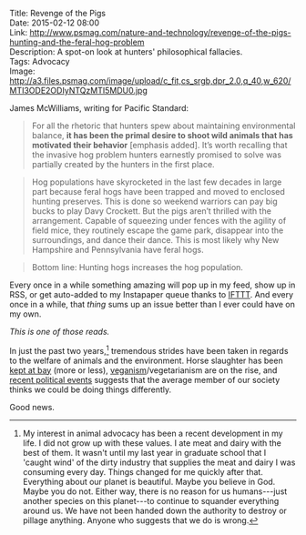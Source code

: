 Title: Revenge of the Pigs  
Date: 2015-02-12 08:00  
Link: http://www.psmag.com/nature-and-technology/revenge-of-the-pigs-hunting-and-the-feral-hog-problem  
Description: A spot-on look at hunters' philosophical fallacies.  
Tags: Advocacy  
Image: http://a3.files.psmag.com/image/upload/c_fit,cs_srgb,dpr_2.0,q_40,w_620/MTI3ODE2ODIyNTQzMTI5MDU0.jpg  

James McWilliams, writing for Pacific Standard:

> For all the rhetoric that hunters spew about maintaining environmental balance, **it has been the primal desire to shoot wild animals that has motivated their behavior** [emphasis added]. It’s worth recalling that the invasive hog problem hunters earnestly promised to solve was partially created by the hunters in the first place.

> Hog populations have skyrocketed in the last few decades in large part because feral hogs have been trapped and moved to enclosed hunting preserves. This is done so weekend warriors can pay big bucks to play Davy Crockett. But the pigs aren’t thrilled with the arrangement. Capable of squeezing under fences with the agility of field mice, they routinely escape the game park, disappear into the surroundings, and dance their dance. This is most likely why New Hampshire and Pennsylvania have feral hogs.

> Bottom line: Hunting hogs increases the hog population.

Every once in a while something amazing will pop up in my feed, show up in RSS, or get auto-added to my Instapaper queue thanks to [IFTTT][1]. And every once in a while, that *thing* sums up an issue better than I ever could have on my own.

*This is one of those reads.*

In just the past two years,[^1] tremendous strides have been taken in regards to the welfare of animals and the environment. Horse slaughter has been [kept at bay][2] (more or less), [veganism][3]/vegetarianism are on the rise, and [recent political events][4] suggests that the average member of our society thinks we could be doing things differently.

Good news.

[^1]: My interest in animal advocacy has been a recent development in my life. I did not grow up with these values. I ate meat and dairy with the best of them. It wasn't until my last year in graduate school that I 'caught wind' of the dirty industry that supplies the meat and dairy I was consuming every day. Things changed for me quickly after that. Everything about our planet is beautiful. Maybe you believe in God. Maybe you do not. Either way, there is no reason for us humans---just another species on this planet---to continue to squander everything around us. We have not been handed down the authority to destroy or pillage anything. Anyone who suggests that we do is wrong.

[1]: https://ifttt.com/myrecipes/personal/12589716 "My Digg / Instapaper recipe"
[2]: http://www.humanesociety.org/news/press_releases/2014/12/horse-slaughter-bill-continued-121714.html?credit=web_id85541261 "HSUS: 'Domestic Horse Slaughter Ban Continues'"
[3]: http://cok.net/blog/2013/03/google-confirms-veganism-on-rise/ "Veganism on the rise"
[4]: http://www.mlive.com/lansing-news/index.ssf/2014/11/michigan_voters_reject_wolf_hu.html "Michigan doing the right thing"